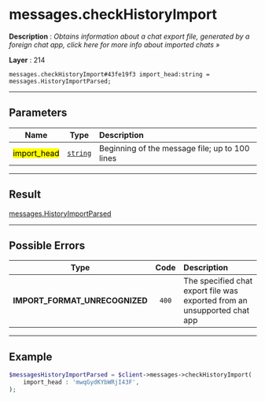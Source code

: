 # messages.checkHistoryImport

**Description** : *Obtains information about a chat export file, generated by a foreign chat app, click here for more info about imported chats &raquo;*

**Layer** : 214

```tl
messages.checkHistoryImport#43fe19f3 import_head:string = messages.HistoryImportParsed;
```

---

## Parameters

| Name | Type | Description |
| :---: | :---: | :--- |
| <mark>import_head</mark> | [`string`](type/string) | Beginning of the message file; up to 100 lines |

---

## Result

[messages.HistoryImportParsed](type/messages.HistoryImportParsed)

---

## Possible Errors

| Type | Code | Description |
| :---: | :---: | :--- |
| **IMPORT_FORMAT_UNRECOGNIZED** | `400` | The specified chat export file was exported from an unsupported chat app |

---

## Example

```php
$messagesHistoryImportParsed = $client->messages->checkHistoryImport(
	import_head : 'mwqGydKYbWRjI43F',
);
```